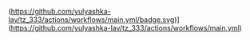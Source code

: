 (https://github.com/yulyashka-lav/tz_333/actions/workflows/main.yml/badge.svg)]
(https://github.com/yulyashka-lav/tz_333/actions/workflows/main.yml)
